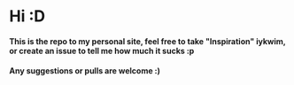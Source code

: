 # Hi :D

#### This is the repo to my personal site, feel free to take "Inspiration" iykwim, or create an issue to tell me how much it sucks :p

#### Any suggestions or pulls are welcome :)

